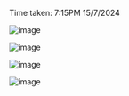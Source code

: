 Time taken: 7:15PM 15/7/2024


![image](https://github.com/user-attachments/assets/7ab88a53-424b-490a-872c-68bcffe547ad)

![image](https://github.com/user-attachments/assets/6cbea53d-75a6-4dcd-a86b-5318451754ca)

![image](https://github.com/user-attachments/assets/a3c59a5a-6098-4d26-896f-01fb88316b47)

![image](https://github.com/user-attachments/assets/49abc1f8-d802-4dde-9a8d-8bb5e84641f7)

